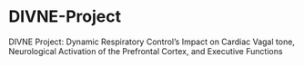 # DIVNE-Project
DIVNE Project: Dynamic Respiratory Control’s Impact on Cardiac Vagal tone, Neurological Activation of the Prefrontal Cortex, and Executive Functions 
